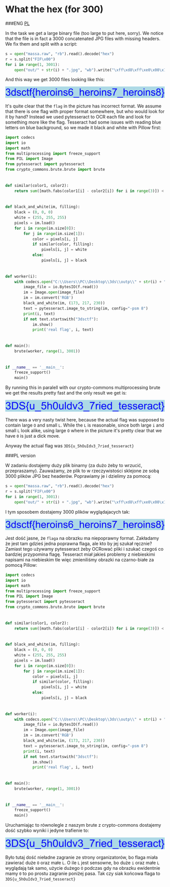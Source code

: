 # What the hex (for 300)

###ENG
[PL](#pl-version)

In the task we get a large binary file (too large to put here, sorry).
We notice that the file is in fact a 3000 concatenated JPG files with missing headers.
We fix them and split with a script:

```python
s = open("massa.raw", "rb").read().decode("hex")
r = s.split("FIF\x00")
for i in range(1, 3001):
    open("out/" + str(i) + ".jpg", "wb").write("\xff\xd8\xff\xe0\x00\x10JFIF\x00" + r[i])
```

And this way we get 3000 files looking like this:

![](1.jpg)

It's quite clear that the `flag` in the picture has incorrect format.
We assume that there is one flag with proper format somewhere, but who would look for it by hand?
Instead we used pytesseract to OCR each file and look for something more like the flag.
Tesseract had some issues with reading blue letters on blue background, so we made it black and white with Pillow first:

```python
import codecs
import io
import math
from multiprocessing import freeze_support
from PIL import Image
from pytesseract import pytesseract
from crypto_commons.brute.brute import brute


def similar(color1, color2):
    return sum([math.fabs(color1[i] - color2[i]) for i in range(3)]) < 50


def black_and_white(im, filling):
    black = (0, 0, 0)
    white = (255, 255, 255)
    pixels = im.load()
    for i in range(im.size[0]):
        for j in range(im.size[1]):
            color = pixels[i, j]
            if similar(color, filling):
                pixels[i, j] = white
            else:
                pixels[i, j] = black


def worker(i):
    with codecs.open("C:\\Users\\PC\\Desktop\\3ds\\outp\\" + str(i) + ".jpg", "rb")as f:
        image_file = io.BytesIO(f.read())
        im = Image.open(image_file)
        im = im.convert('RGB')
        black_and_white(im, (173, 217, 230))
        text = pytesseract.image_to_string(im, config="-psm 8")
        print(i, text)
        if not text.startswith("3dsctf"):
            im.show()
            print('real flag', i, text)


def main():
    brute(worker, range(1, 3001))


if __name__ == '__main__':
    freeze_support()
    main()
```

By running this in paralell with our crypto-commons multiprocessing brute we get the results pretty fast and the only result we get is:

![](2365.jpg)

There was a very nasty twist here, because the actual flag was supposed to contain large `O` and small `L`.
While the `L` is reasonable, since both large `i` and small `L` look alike, using large `O` where in the picture it's pretty clear that we have `0` is just a dick move.

Anyway the actual flag was `3DS{u_5hOuIdv3_7ried_tesseract}`

###PL version

W zadaniu dostajemy duży plik binarny (za dużo żeby to wrzucić, przepraszamy).
Zauważamy, ze plik to w rzeczywistości sklejone ze sobą 3000 plików JPG bez headerów.
Poprawiamy je i dzielimy za pomocą:

```python
s = open("massa.raw", "rb").read().decode("hex")
r = s.split("FIF\x00")
for i in range(1, 3001):
    open("out/" + str(i) + ".jpg", "wb").write("\xff\xd8\xff\xe0\x00\x10JFIF\x00" + r[i])
```

I tym sposobem dostajemy 3000 plików wyglądajacych tak:

![](1.jpg)

Jest dość jasne, że `flaga` na obrazku ma niepoprawny format.
Zakładamy że jest tam gdzieś jedna poprawna flaga, ale kto by jej szukał ręcznie?
Zamiast tego używamy pytesseract żeby OCRować pliki i szukać czegoś co bardziej przypomina flagę.
Tesseract miał jakieś problemy z niebieskimi napisami na niebieskim tle więc zmieniliśmy obrazki na czarno-białe za pomocą Pillow:

```python
import codecs
import io
import math
from multiprocessing import freeze_support
from PIL import Image
from pytesseract import pytesseract
from crypto_commons.brute.brute import brute


def similar(color1, color2):
    return sum([math.fabs(color1[i] - color2[i]) for i in range(3)]) < 50


def black_and_white(im, filling):
    black = (0, 0, 0)
    white = (255, 255, 255)
    pixels = im.load()
    for i in range(im.size[0]):
        for j in range(im.size[1]):
            color = pixels[i, j]
            if similar(color, filling):
                pixels[i, j] = white
            else:
                pixels[i, j] = black


def worker(i):
    with codecs.open("C:\\Users\\PC\\Desktop\\3ds\\outp\\" + str(i) + ".jpg", "rb")as f:
        image_file = io.BytesIO(f.read())
        im = Image.open(image_file)
        im = im.convert('RGB')
        black_and_white(im, (173, 217, 230))
        text = pytesseract.image_to_string(im, config="-psm 8")
        print(i, text)
        if not text.startswith("3dsctf"):
            im.show()
            print('real flag', i, text)


def main():
    brute(worker, range(1, 3001))


if __name__ == '__main__':
    freeze_support()
    main()
```

Uruchamiając to równolegle z naszym brute z crypto-commons dostajemy dość szybko wyniki i jedyne trafienie to:

![](2365.jpg)

Było tutaj dość nieładne zagranie ze strony organizatorów, bo flaga miała zawierać duże `O` oraz małe `L`.
O ile `L` jest sensowne, bo duże `i` oraz małe `L` wyglądają tak samo, użycie dużego `O` podczas gdy na obrazku ewidentnie mamy `0` to po prostu zagranie poniżej pasa.
Tak czy siak końcowa flaga to `3DS{u_5hOuIdv3_7ried_tesseract}`

